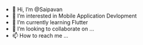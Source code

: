 - 👋 Hi, I’m @Saipavan
- 👀 I’m interested in Mobile Application Devlopment
- 🌱 I’m currently learning Flutter
- 💞️ I’m looking to collaborate on ...
- 📫 How to reach me ...

<!---
SaipavanAppDeveloper/SaipavanAppDeveloper is a ✨ special ✨ repository because its `README.md` (this file) appears on your GitHub profile.
You can click the Preview link to take a look at your changes.
--->

